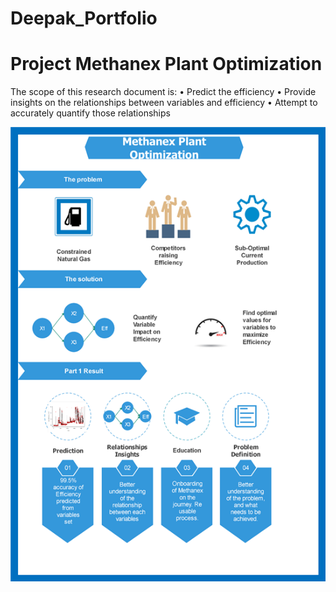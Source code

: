 # Deepak_Portfolio

# Project Methanex Plant Optimization

The scope of this research document is: 
• Predict the efficiency 
• Provide insights on the relationships between variables and efficiency 
• Attempt to accurately quantify those relationships

![](https://github.com/ncdeeps/Deepak_Portfolio/blob/main/Images/Plant%20Optimization%20Summary.png)
